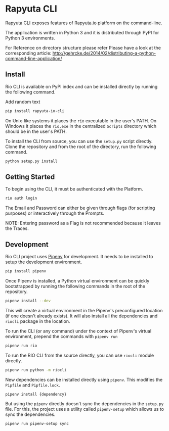 # Rapyuta CLI

Rapyuta CLI exposes features of Rapyuta.io platform on the command-line.

The application is written in Python 3 and it is distributed through PyPI for
Python 3 environments.

For Reference on directory structure please refer Please have a look at the
corresponding article:
http://gehrcke.de/2014/02/distributing-a-python-command-line-application/

## Install

Rio CLI is available on PyPI index and can be installed directly by running the
following command.

Add random text

``` bash
pip install rapyuta-io-cli
```


On Unix-like systems it places the `rio` executable in the user's PATH. On
Windows it places the `rio.exe` in the centralized `Scripts` directory
which should be in the user's PATH.

To install the CLI from source, you can use the `setup.py` script directly.
Clone the repository and from the root of the directory, run the following
command.

``` bash
python setup.py install
```

## Getting Started

To begin using the CLI, it must be authenticated with the Platform.

``` bash
rio auth login
```

The Email and Password can either be given through flags (for scripting
purposes) or interactively through the Prompts.

NOTE: Entering password as a Flag is not recommended because it leaves the
Traces.

## Development

Rio CLI project uses [Pipenv](https://pipenv.pypa.io/en/latest/) for
development. It needs to be installed to setup the development environment.

``` bash
pip install pipenv
```

Once Pipenv is installed, a Python virtual environment can be quickly
bootstrapped by running the following commands in the root of the repository.

``` bash
pipenv install --dev
```

This will create a virtual environment in the Pipenv's preconfigured location
(if one doesn't already exists). It will also install all the dependencies and
`riocli` package in the location.

To run the CLI (or any command) under the context of Pipenv's virtual
environment, prepend the commands with `pipenv run`
 
```bash
pipenv run rio
```

To run the RIO CLI from the source directly, you can use `riocli` module
directly.

``` bash
pipenv run python -m riocli
```

New dependencies can be installed directly using `pipenv`. This modifies the
`Pipfile` and `Pipfile.lock`.

``` bash
pipenv install {dependency}
```

But using the `pipenv` directly doesn't sync the dependencies in the
`setup.py` file. For this, the project uses a utility called `pipenv-setup`
which allows us to sync the dependencies.

``` bash
pipenv run pipenv-setup sync
```
